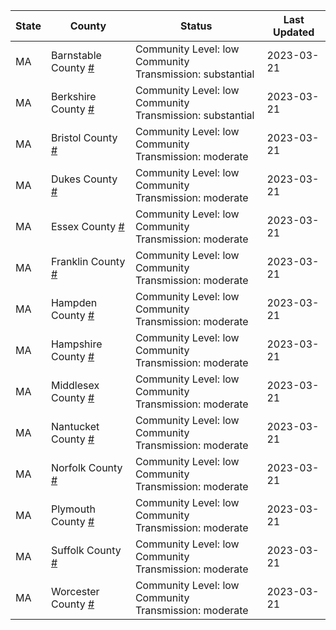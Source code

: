 State | County | Status | Last Updated
--- | --- | --- | --- 
MA | Barnstable County <a href="#barnstable_county">#</a> | <a name="barnstable_county"></a>Community Level: low<br/>Community Transmission: substantial | 2023-03-21
MA | Berkshire County <a href="#berkshire_county">#</a> | <a name="berkshire_county"></a>Community Level: low<br/>Community Transmission: substantial | 2023-03-21
MA | Bristol County <a href="#bristol_county">#</a> | <a name="bristol_county"></a>Community Level: low<br/>Community Transmission: moderate | 2023-03-21
MA | Dukes County <a href="#dukes_county">#</a> | <a name="dukes_county"></a>Community Level: low<br/>Community Transmission: moderate | 2023-03-21
MA | Essex County <a href="#essex_county">#</a> | <a name="essex_county"></a>Community Level: low<br/>Community Transmission: moderate | 2023-03-21
MA | Franklin County <a href="#franklin_county">#</a> | <a name="franklin_county"></a>Community Level: low<br/>Community Transmission: moderate | 2023-03-21
MA | Hampden County <a href="#hampden_county">#</a> | <a name="hampden_county"></a>Community Level: low<br/>Community Transmission: moderate | 2023-03-21
MA | Hampshire County <a href="#hampshire_county">#</a> | <a name="hampshire_county"></a>Community Level: low<br/>Community Transmission: moderate | 2023-03-21
MA | Middlesex County <a href="#middlesex_county">#</a> | <a name="middlesex_county"></a>Community Level: low<br/>Community Transmission: moderate | 2023-03-21
MA | Nantucket County <a href="#nantucket_county">#</a> | <a name="nantucket_county"></a>Community Level: low<br/>Community Transmission: moderate | 2023-03-21
MA | Norfolk County <a href="#norfolk_county">#</a> | <a name="norfolk_county"></a>Community Level: low<br/>Community Transmission: moderate | 2023-03-21
MA | Plymouth County <a href="#plymouth_county">#</a> | <a name="plymouth_county"></a>Community Level: low<br/>Community Transmission: moderate | 2023-03-21
MA | Suffolk County <a href="#suffolk_county">#</a> | <a name="suffolk_county"></a>Community Level: low<br/>Community Transmission: moderate | 2023-03-21
MA | Worcester County <a href="#worcester_county">#</a> | <a name="worcester_county"></a>Community Level: low<br/>Community Transmission: moderate | 2023-03-21
